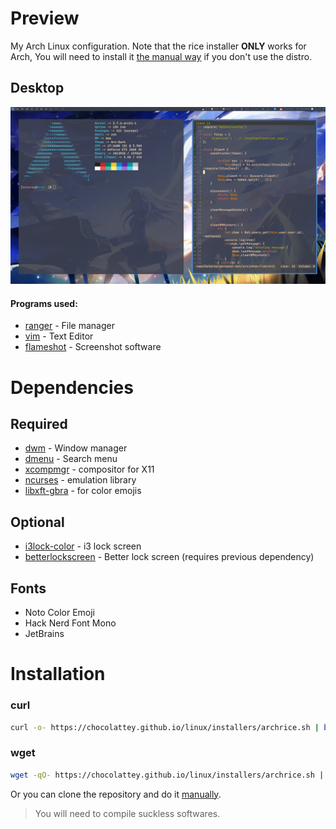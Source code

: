 # Preview
My Arch Linux configuration. Note that the rice installer **ONLY** works for Arch,
You will need to install it [the manual way](https://github.com/chocolattey/dotfiles/wiki) if you don't use the distro.

## Desktop
![Desktop](/.config/github/rice.png)

#### Programs used:
* [ranger](https://github.com/ranger/ranger) - File manager
* [vim](https://github.com/neovim/neovim/wiki/Installing-Neovim) - Text Editor
* [flameshot](https://github.com/lupoDharkael/flameshot) - Screenshot software

# Dependencies

## Required
* [dwm](https://dwm.suckless.org/) - Window manager
* [dmenu](https://tools.suckless.org/dmenu/) - Search menu
* [xcompmgr](https://www.archlinux.org/packages/?name=xcompmgr) - compositor for X11
* [ncurses](https://www.archlinux.org/packages/core/x86_64/ncurses/) - emulation library
* [libxft-gbra](https://aur.archlinux.org/packages/libxft-bgra) - for color emojis

## Optional
* [i3lock-color](https://www.archlinux.org/packages/community/x86_64/i3lock-color/) - i3 lock screen
* [betterlockscreen](https://github.com/pavanjadhaw/betterlockscreen) - Better lock screen (requires previous dependency)

## Fonts
* Noto Color Emoji
* Hack Nerd Font Mono
* JetBrains

# Installation
### curl
```bash
curl -o- https://chocolattey.github.io/linux/installers/archrice.sh | bash
```

### wget
```bash
wget -qO- https://chocolattey.github.io/linux/installers/archrice.sh | bash
```

Or you can clone the repository and do it [manually](https://github.com/chocolattey/dotfiles/wiki).
> You will need to compile suckless softwares.
